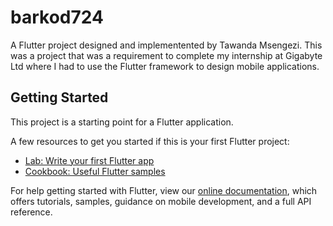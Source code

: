 # barkod724

A Flutter project designed and implementented by Tawanda Msengezi. This was a project that was a requirement to complete my internship at Gigabyte Ltd where I had to use the Flutter framework to design mobile applications.

## Getting Started

This project is a starting point for a Flutter application.

A few resources to get you started if this is your first Flutter project:

- [Lab: Write your first Flutter app](https://flutter.dev/docs/get-started/codelab)
- [Cookbook: Useful Flutter samples](https://flutter.dev/docs/cookbook)

For help getting started with Flutter, view our
[online documentation](https://flutter.dev/docs), which offers tutorials,
samples, guidance on mobile development, and a full API reference.
